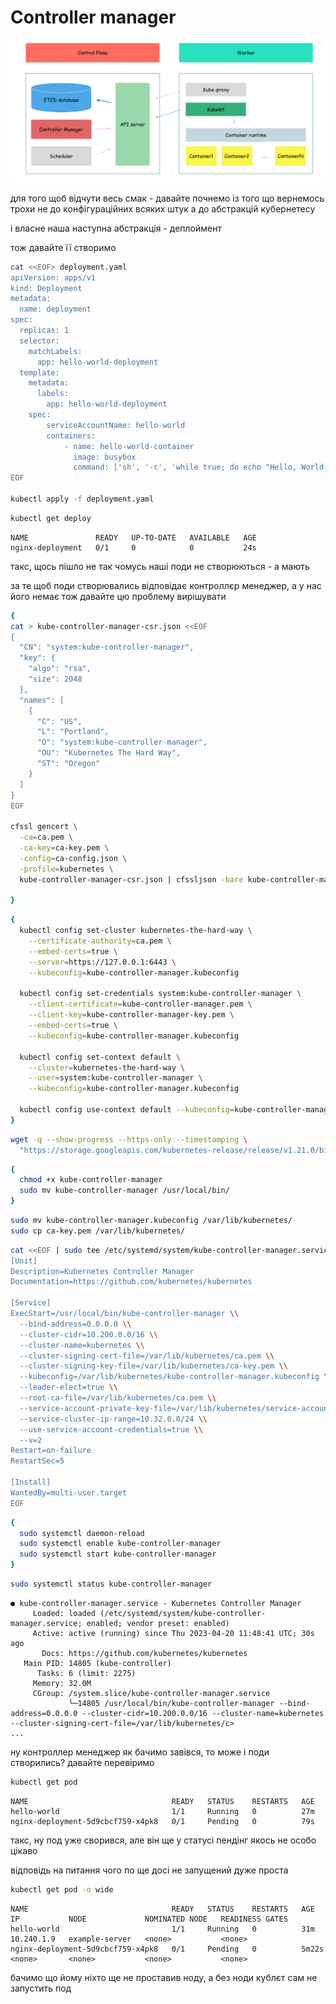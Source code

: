# Controller manager

![image](./img/07_cluster_architecture_controller_manager.png "Kubelet")

для того щоб відчути весь смак - давайте почнемо із того що вернемось трохи не до конфігураційних всяких штук а до абстракцій кубернетесу

і власне наша наступна абстракція - деплоймент

тож давайте її створимо

```bash
cat <<EOF> deployment.yaml
apiVersion: apps/v1
kind: Deployment
metadata:
  name: deployment
spec:
  replicas: 1
  selector:
    matchLabels:
      app: hello-world-deployment
  template:
    metadata:
      labels:
        app: hello-world-deployment
    spec:
        serviceAccountName: hello-world
        containers:
            - name: hello-world-container
              image: busybox
              command: ['sh', '-c', 'while true; do echo "Hello, World from deployment!"; sleep 1; done']
EOF

kubectl apply -f deployment.yaml
```

```bash
kubectl get deploy
```

```
NAME               READY   UP-TO-DATE   AVAILABLE   AGE
nginx-deployment   0/1     0            0           24s
```

такс, щось пішло не так
чомусь наші поди не створюються - а мають

за те щоб поди створювались відповідає контроллєр менеджер, а у нас його немає
тож давайте цю проблему вирішувати


```bash
{
cat > kube-controller-manager-csr.json <<EOF
{
  "CN": "system:kube-controller-manager",
  "key": {
    "algo": "rsa",
    "size": 2048
  },
  "names": [
    {
      "C": "US",
      "L": "Portland",
      "O": "system:kube-controller-manager",
      "OU": "Kubernetes The Hard Way",
      "ST": "Oregon"
    }
  ]
}
EOF

cfssl gencert \
  -ca=ca.pem \
  -ca-key=ca-key.pem \
  -config=ca-config.json \
  -profile=kubernetes \
  kube-controller-manager-csr.json | cfssljson -bare kube-controller-manager

}
```

```bash
{
  kubectl config set-cluster kubernetes-the-hard-way \
    --certificate-authority=ca.pem \
    --embed-certs=true \
    --server=https://127.0.0.1:6443 \
    --kubeconfig=kube-controller-manager.kubeconfig

  kubectl config set-credentials system:kube-controller-manager \
    --client-certificate=kube-controller-manager.pem \
    --client-key=kube-controller-manager-key.pem \
    --embed-certs=true \
    --kubeconfig=kube-controller-manager.kubeconfig

  kubectl config set-context default \
    --cluster=kubernetes-the-hard-way \
    --user=system:kube-controller-manager \
    --kubeconfig=kube-controller-manager.kubeconfig

  kubectl config use-context default --kubeconfig=kube-controller-manager.kubeconfig
}
```

```bash
wget -q --show-progress --https-only --timestamping \
  "https://storage.googleapis.com/kubernetes-release/release/v1.21.0/bin/linux/amd64/kube-controller-manager"
```

```bash
{
  chmod +x kube-controller-manager
  sudo mv kube-controller-manager /usr/local/bin/
}
```

```bash
sudo mv kube-controller-manager.kubeconfig /var/lib/kubernetes/
sudo cp ca-key.pem /var/lib/kubernetes/
```

```bash
cat <<EOF | sudo tee /etc/systemd/system/kube-controller-manager.service
[Unit]
Description=Kubernetes Controller Manager
Documentation=https://github.com/kubernetes/kubernetes

[Service]
ExecStart=/usr/local/bin/kube-controller-manager \\
  --bind-address=0.0.0.0 \\
  --cluster-cidr=10.200.0.0/16 \\
  --cluster-name=kubernetes \\
  --cluster-signing-cert-file=/var/lib/kubernetes/ca.pem \\
  --cluster-signing-key-file=/var/lib/kubernetes/ca-key.pem \\
  --kubeconfig=/var/lib/kubernetes/kube-controller-manager.kubeconfig \\
  --leader-elect=true \\
  --root-ca-file=/var/lib/kubernetes/ca.pem \\
  --service-account-private-key-file=/var/lib/kubernetes/service-account-key.pem \\
  --service-cluster-ip-range=10.32.0.0/24 \\
  --use-service-account-credentials=true \\
  --v=2
Restart=on-failure
RestartSec=5

[Install]
WantedBy=multi-user.target
EOF
```

```bash
{
  sudo systemctl daemon-reload
  sudo systemctl enable kube-controller-manager
  sudo systemctl start kube-controller-manager
}
```

```bash
sudo systemctl status kube-controller-manager
```

```
● kube-controller-manager.service - Kubernetes Controller Manager
     Loaded: loaded (/etc/systemd/system/kube-controller-manager.service; enabled; vendor preset: enabled)
     Active: active (running) since Thu 2023-04-20 11:48:41 UTC; 30s ago
       Docs: https://github.com/kubernetes/kubernetes
   Main PID: 14805 (kube-controller)
      Tasks: 6 (limit: 2275)
     Memory: 32.0M
     CGroup: /system.slice/kube-controller-manager.service
             └─14805 /usr/local/bin/kube-controller-manager --bind-address=0.0.0.0 --cluster-cidr=10.200.0.0/16 --cluster-name=kubernetes --cluster-signing-cert-file=/var/lib/kubernetes/c>
...
```

ну контроллер менеджер як бачимо завівся, то може і поди створились?
давайте перевіримо

```bash
kubectl get pod
```

```
NAME                                READY   STATUS    RESTARTS   AGE
hello-world                         1/1     Running   0          27m
nginx-deployment-5d9cbcf759-x4pk8   0/1     Pending   0          79s
```

такс, ну под уже сворився, але він ще у статусі пендінг якось не особо цікаво

відповідь на питання чого по ще досі не запущений дуже проста
```bash
kubectl get pod -o wide
```

```
NAME                                READY   STATUS    RESTARTS   AGE     IP           NODE             NOMINATED NODE   READINESS GATES
hello-world                         1/1     Running   0          31m     10.240.1.9   example-server   <none>           <none>
nginx-deployment-5d9cbcf759-x4pk8   0/1     Pending   0          5m22s   <none>       <none>           <none>           <none>
```

бачимо що йому ніхто ще не проставив ноду, а без ноди кублєт сам не запустить под